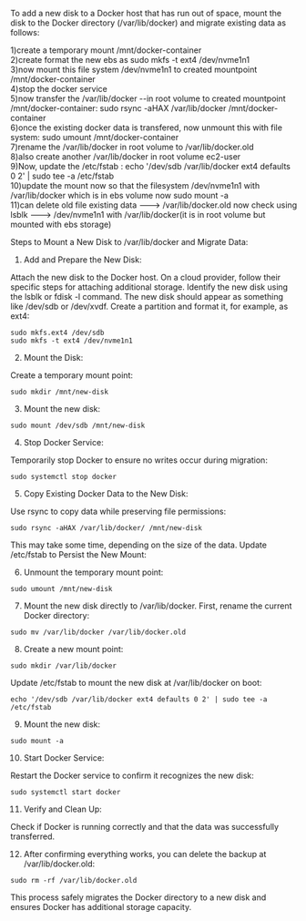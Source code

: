 To add a new disk to a Docker host that has run out of space, mount the disk to the Docker directory (/var/lib/docker) and migrate existing data as follows:

1)create a temporary mount /mnt/docker-container \
2)create format the new ebs as sudo mkfs -t ext4 /dev/nvme1n1 \
3)now mount this file system /dev/nvme1n1 to created mountpoint /mnt/docker-container \
4)stop the docker service \
5)now transfer the /var/lib/docker --in root volume to created mountpoint /mnt/docker-container: 
sudo rsync -aHAX /var/lib/docker /mnt/docker-container \
6)once the existing docker data is transfered, now unmount this with file system:
sudo umount /mnt/docker-container \
7)rename the /var/lib/docker in root volume to /var/lib/docker.old \
8)also create another /var/lib/docker in root volume ec2-user \
9)Now, update the /etc/fstab :
echo '/dev/sdb /var/lib/docker ext4 defaults 0 2' | sudo tee -a /etc/fstab \
10)update the mount now so that the filesystem /dev/nvme1n1 with /var/lib/docker which is in ebs volume now
sudo mount -a \
11)can delete old file existing data ---> /var/lib/docker.old
now check using lsblk ---> /dev/nvme1n1 with /var/lib/docker(it is in root volume but mounted with ebs storage)



Steps to Mount a New Disk to /var/lib/docker and Migrate Data:

1) Add and Prepare the New Disk:

Attach the new disk to the Docker host. On a cloud provider, follow their specific steps for attaching additional storage.
Identify the new disk using the lsblk or fdisk -l command. The new disk should appear as something like /dev/sdb or /dev/xvdf.
Create a partition and format it, for example, as ext4:

```
sudo mkfs.ext4 /dev/sdb
sudo mkfs -t ext4 /dev/nvme1n1
```

2) Mount the Disk:

Create a temporary mount point:
```
sudo mkdir /mnt/new-disk
```


3) Mount the new disk:

```
sudo mount /dev/sdb /mnt/new-disk
```


4) Stop Docker Service:

Temporarily stop Docker to ensure no writes occur during migration:

```
sudo systemctl stop docker
```


5) Copy Existing Docker Data to the New Disk:

Use rsync to copy data while preserving file permissions:

```
sudo rsync -aHAX /var/lib/docker/ /mnt/new-disk
```
This may take some time, depending on the size of the data.
Update /etc/fstab to Persist the New Mount:


6) Unmount the temporary mount point:

```
sudo umount /mnt/new-disk
```


7) Mount the new disk directly to /var/lib/docker. First, rename the current Docker directory:

```
sudo mv /var/lib/docker /var/lib/docker.old
```


8) Create a new mount point:

```
sudo mkdir /var/lib/docker
```
Update /etc/fstab to mount the new disk at /var/lib/docker on boot:

```
echo '/dev/sdb /var/lib/docker ext4 defaults 0 2' | sudo tee -a /etc/fstab
```


9) Mount the new disk:

```
sudo mount -a
```


10) Start Docker Service:

Restart the Docker service to confirm it recognizes the new disk:

```
sudo systemctl start docker
```


11) Verify and Clean Up:

Check if Docker is running correctly and that the data was successfully transferred.


12) After confirming everything works, you can delete the backup at /var/lib/docker.old:

```
sudo rm -rf /var/lib/docker.old
```
This process safely migrates the Docker directory to a new disk and ensures Docker has additional storage capacity.